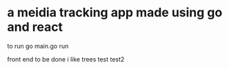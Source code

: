 # a meidia tracking app made using go and react 

to run
go main.go run

front end to be done 
i like trees
test
test2
